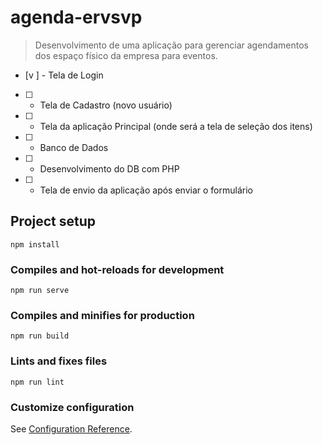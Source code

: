 # agenda-ervsvp
> Desenvolvimento de uma aplicação para gerenciar agendamentos dos espaço físico da empresa para eventos.
- [v ] - Tela de Login
- [ ] - Tela de Cadastro (novo usuário)
- [ ] - Tela da aplicação Principal (onde será a tela de seleção dos itens)
- [ ] - Banco de Dados
- [ ] - Desenvolvimento do DB com PHP
- [ ] - Tela de envio da aplicação após enviar o formulário

## Project setup
```
npm install
```

### Compiles and hot-reloads for development
```
npm run serve
```

### Compiles and minifies for production
```
npm run build
```

### Lints and fixes files
```
npm run lint
```

### Customize configuration
See [Configuration Reference](https://cli.vuejs.org/config/).
